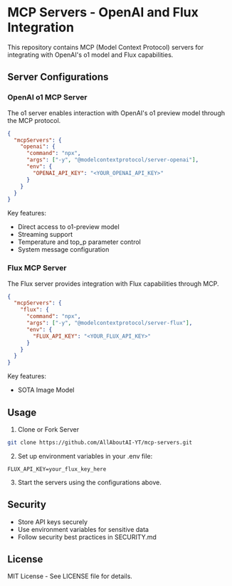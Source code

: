 # MCP Servers - OpenAI and Flux Integration

This repository contains MCP (Model Context Protocol) servers for integrating with OpenAI's o1 model and Flux capabilities.

## Server Configurations

### OpenAI o1 MCP Server

The o1 server enables interaction with OpenAI's o1 preview model through the MCP protocol.

```json
{
  "mcpServers": {
    "openai": {
      "command": "npx",
      "args": ["-y", "@modelcontextprotocol/server-openai"],
      "env": {
        "OPENAI_API_KEY": "<YOUR_OPENAI_API_KEY>"
      }
    }
  }
}
```

Key features:
- Direct access to o1-preview model
- Streaming support
- Temperature and top_p parameter control
- System message configuration

### Flux MCP Server

The Flux server provides integration with Flux capabilities through MCP.

```json
{
  "mcpServers": {
    "flux": {
      "command": "npx",
      "args": ["-y", "@modelcontextprotocol/server-flux"],
      "env": {
        "FLUX_API_KEY": "<YOUR_FLUX_API_KEY>"
      }
    }
  }
}
```

Key features:
- SOTA Image Model

## Usage

1. Clone or Fork Server
```bash
git clone https://github.com/AllAboutAI-YT/mcp-servers.git
```

2. Set up environment variables in your .env file:
```env
FLUX_API_KEY=your_flux_key_here
```

3. Start the servers using the configurations above.

## Security

- Store API keys securely
- Use environment variables for sensitive data
- Follow security best practices in SECURITY.md

## License

MIT License - See LICENSE file for details.
